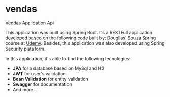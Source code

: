 # vendas

Vendas Application Api

<p>This application was built using Spring Boot. Its a RESTFull application developed based on the following code built by: <a href="https://github.com/cursodsousa/curso-spring-boot-especialista.git">Dougllas' Souza</a> Spring 
course at <a href="https://www.udemy.com/course/spring-boot-expert/">Udemy</a>.
Besides, this application was also developed using Spring Security plataform.</p>


<p>In this application, it's able to find the following tecnologies:</p>

<ul>
<li><strong>JPA</strong> for a database based on MySql and H2</li>
<li><strong>JWT</strong> for user's validation</li>
<li><strong>Bean Validation</strong> for entity validation</li>
<li><strong>Swagger</strong> for documentation</li>
<li>And more...</li>
</ul>
